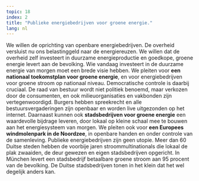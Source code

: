```yaml
---
topic: 18
index: 2
title: "Publieke energiebedrijven voor groene energie."
lang: nl
---
```

We willen de oprichting van openbare energiebedrijven. De overheid versluist
nu ons belastinggeld naar de energiereuzen. We willen dat de overheid zelf
investeert in duurzame energieproductie en goedkope, groene energie levert aan
de bevolking.
Wie vandaag investeert in de duurzame energie van morgen moet een brede visie
hebben. We pleiten voor **een nationaal toekomstplan voor groene energie**, en
voor energiebedrijven voor groene stroom op nationaal niveau. Democratische
controle is daarbij cruciaal. De raad van bestuur wordt niet politiek benoemd,
maar verkozen door de consumenten, en ook milieuorganisaties en vakbonden zijn
vertegenwoordigd. Burgers hebben spreekrecht en alle bestuursvergaderingen
zijn openbaar en worden live uitgezonden op het internet.
Daarnaast kunnen ook **stadsbedrijven voor groene energie** een waardevolle
bijdrage leveren, door lokaal op kleine schaal mee te bouwen aan het
energiesysteem van morgen. We pleiten ook voor **een Europees windmolenpark in
de Noordzee**, in openbare handen en onder controle van de samenleving.
Publieke energiebedrijven zijn geen utopie. Meer dan 60 Duitse steden hebben
de voorbije jaren stroommultinationals die lokaal de plak zwaaiden, de deur
gewezen en eigen stadsbedrijven opgericht. In München levert een stadsbedrijf
betaalbare groene stroom aan 95 procent van de bevolking. De Duitse
stadsbedrijven tonen in het klein dat het wel degelijk anders kan.

